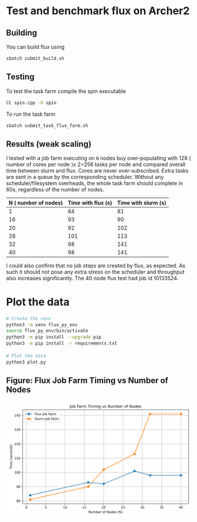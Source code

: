 # Test and benchmark flux on Archer2

## Building

You can build flux using 

```bash
sbatch submit_build.sh
```

## Testing 
To test the task farm compile the spin executable

```bash
CC spin.cpp -O spin
```

To run the task farm

```bash
sbatch submit_task_flux_farm.sh
```

## Results (weak scaling)

I tested with a job farm executing on `N`  nodes buy over-populating with 128 ( number of cores per node  )x 2=256 tasks per node and compared overall time between slurm and flux. Cores are never over-subscribed. Extra tasks are sent in a queue by the corresponding scheduler. Without any scheduler/filesystem overheads, the whole task farm should complete in 60s, regardless of the number of nodes.

N ( number of nodes) | Time with flux (s) | Time with slurm (s)
-- |-- | --
1 | 84 | 81
16 | 93  | 90
20 | 92 | 102
28 | 101 | 113
32 | 98 | 141
40 | 98 | 141

I could also confirm that no job steps are created by flux, as expected. As such it should not pose any extra stress on the scheduler and throughput also increases significantly.
The 40 node flux test had job id 10133524.

# Plot the data

```bash
# Create the venv
python3 -m venv flux_py_env
source flux_py_env/bin/activate
python3 -m pip install --upgrade pip
python3 -m pip install -r requirements.txt 

# Plot the data
python3 plot.py
```

## Figure: Flux Job Farm Timing vs Number of Nodes

![Flux Job Farm Timing vs Number of Nodes](job_farm_timing_vs_nodes.png)

